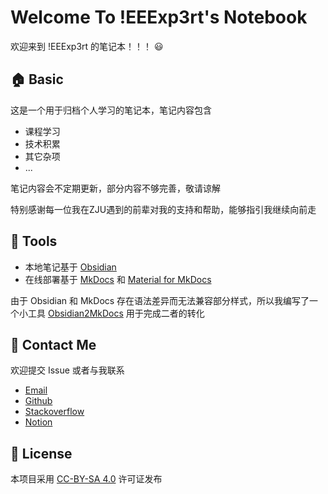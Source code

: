 # Welcome To !EEExp3rt's Notebook

欢迎来到 !EEExp3rt 的笔记本！！！ 😃

## 🏠 Basic

这是一个用于归档个人学习的笔记本，笔记内容包含

- 课程学习
- 技术积累
- 其它杂项
- ...

笔记内容会不定期更新，部分内容不够完善，敬请谅解

特别感谢每一位我在ZJU遇到的前辈对我的支持和帮助，能够指引我继续向前走

## 🔨 Tools

- 本地笔记基于 [Obsidian](https://obsidian.md)
- 在线部署基于 [MkDocs](https://www.mkdocs.org) 和 [Material for MkDocs](https://squidfunk.github.io/mkdocs-material)

由于 Obsidian 和 MkDocs 存在语法差异而无法兼容部分样式，所以我编写了一个小工具 [Obsidian2MkDocs](https://github.com/lEEExp3rt/Obsidian2MkDocs) 用于完成二者的转化

## 📧 Contact Me

欢迎提交 Issue 或者与我联系

- [Email](mailto:leeexp3rt@outlook.com)
- [Github](https://github.com/lEEExp3rt)
- [Stackoverflow](https://www.stackoverflow.com/users/23519133/leeexp3rt)
- [Notion](https://1eeexp3rt.notion.site/W3-c0m3-281b74b71cfb448a81d9c8af9d1d47f3?pvs=74)

## 📑 License

本项目采用 [CC-BY-SA 4.0](https://creativecommons.org/licenses/by-sa/4.0/) 许可证发布
